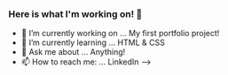 ### Here is what I'm working on! 👋


- 🔭 I’m currently working on ... My first portfolio project!
- 🌱 I’m currently learning ... HTML & CSS
- 💬 Ask me about ... Anything!
- 📫 How to reach me: ... LinkedIn
-->
